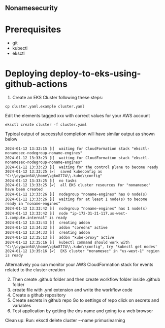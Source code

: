 ## Nonamesecurity 
# Prerequisites
- git
- kubectl
- eksctl

# Deploying  deploy-to-eks-using-github-actions
1. Create an EKS Cluster following these steps:
```
cp cluster.yaml.example cluster.yaml
```
Edit the elements tagged xxx with correct values for your AWS account
``` 
eksctl create cluster -f cluster.yaml
```
Typical output of successful completion will have similar output as shown below

```
2024-01-12 13:32:15 [ℹ]  waiting for CloudFormation stack "eksctl-nonamesec-nodegroup-noname-engines"
2024-01-12 13:33:23 [ℹ]  waiting for CloudFormation stack "eksctl-nonamesec-nodegroup-noname-engines"
2024-01-12 13:33:23 [ℹ]  waiting for the control plane to become ready
2024-01-12 13:33:25 [✔]  saved kubeconfig as "C:\\cygwin64\\home\\gko8774\\.kube\\config"
2024-01-12 13:33:25 [ℹ]  no tasks
2024-01-12 13:33:25 [✔]  all EKS cluster resources for "nonamesec" have been created
2024-01-12 13:33:26 [ℹ]  nodegroup "noname-engines" has 0 node(s)
2024-01-12 13:33:26 [ℹ]  waiting for at least 1 node(s) to become ready in "noname-engines"
2024-01-12 13:33:42 [ℹ]  nodegroup "noname-engines" has 1 node(s)
2024-01-12 13:33:42 [ℹ]  node "ip-172-31-21-117.us-west-1.compute.internal" is ready
2024-01-12 13:33:43 [ℹ]  creating addon
2024-01-12 13:34:32 [ℹ]  addon "coredns" active
2024-01-12 13:34:33 [ℹ]  creating addon
2024-01-12 13:35:13 [ℹ]  addon "kube-proxy" active
2024-01-12 13:35:16 [ℹ]  kubectl command should work with "C:\\cygwin64\\home\\gko8774\\.kube\\config", try 'kubectl get nodes'
2024-01-12 13:35:16 [✔]  EKS cluster "nonamesec" in "us-west-1" region is ready

```
Alternatively you can monitor your AWS CloudFormation  stack for events related to the cluster creation

2. Then create .github folder and then create workflow folder inside .github folder 
3. create file with .yml extension and write the workflow code
4. Create a github repository 
5. Create secrets in github repo
        Go to settings of repo
        click on secrets and variables
6. Test application by getting the dns name and going to a web browser

Clean up: Run: eksctl delete cluster --name primuslearning
